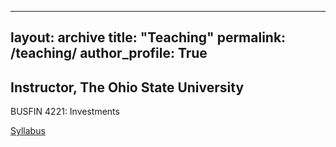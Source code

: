 
---
layout: archive
title: "Teaching"
permalink: /teaching/
author_profile: True
---



<html>
<body>

<h2> Instructor, The Ohio State University  </h2>
  
<p> BUSFIN 4221: Investments </p>
<a href="/syllabus_busfin4211_sp2021.pdf" download="Ogden_busfin_4221">Syllabus</a>
  
<p> </p>
  
</body>
</html> 
